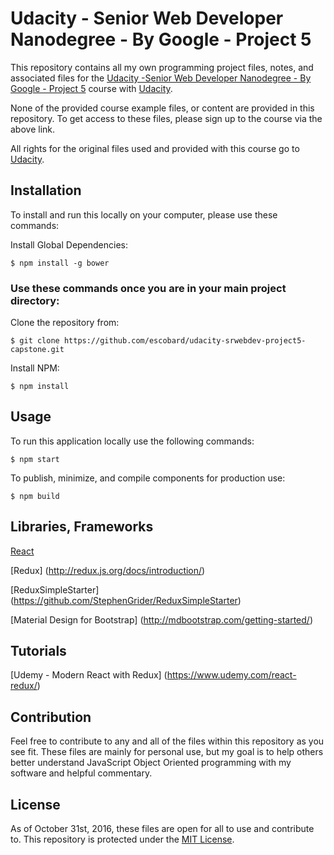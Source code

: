 # Udacity - Senior Web Developer Nanodegree - By Google - Project 5
This repository contains all my own programming project files, notes, and associated files for the [Udacity -Senior Web Developer Nanodegree - By Google - Project 5](https://www.udacity.com/course/senior-web-developer-nanodegree-by-google--nd802) course with [Udacity](https://www.udacity.com/). 

None of the provided course example files, or content are provided in this repository. To get access to these files, please sign up to the course via the above link.

All rights for the original files used and provided with this course go to 
[Udacity](https://www.udacity.com/).  
## Installation

To install and run this locally on your computer, please use these commands:

Install Global Dependencies:
```
$ npm install -g bower
```

### Use these commands once you are in your main project directory:

Clone the repository from: 
```
$ git clone https://github.com/escobard/udacity-srwebdev-project5-capstone.git
```

Install NPM:
```
$ npm install
```

## Usage

To run this application locally use the following commands:

```
$ npm start
```

To publish, minimize, and compile components for production use:

```
$ npm build
```

## Libraries, Frameworks

[React](https://facebook.github.io/react/)

[Redux] (http://redux.js.org/docs/introduction/)

[ReduxSimpleStarter] (https://github.com/StephenGrider/ReduxSimpleStarter)

[Material Design for Bootstrap] (http://mdbootstrap.com/getting-started/)

## Tutorials

[Udemy - Modern React with Redux] (https://www.udemy.com/react-redux/)

## Contribution
Feel free to contribute to any and all of the files within this repository as you see fit. These files are mainly for personal use, but my goal is to help others better understand JavaScript Object Oriented programming with my software and helpful commentary.
## License
As of October 31st, 2016, these files are open for all to use and contribute to. This repository is protected under the [MIT License](http://choosealicense.com/licenses/mit/).